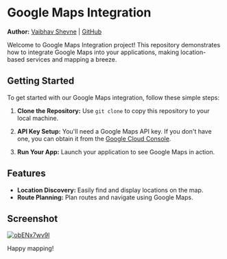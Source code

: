 # Google Maps Integration

**Author:** [Vaibhav Shevne](https://www.linkedin.com/in/vaibhav-shevne-1b1935170/) | [GitHub](https://github.com/vaibhzz101)

Welcome to Google Maps Integration project! This repository demonstrates how to integrate Google Maps into your applications, making location-based services and mapping a breeze.

## Getting Started

To get started with our Google Maps integration, follow these simple steps:

1. **Clone the Repository:** Use `git clone` to copy this repository to your local machine.

2. **API Key Setup:** You'll need a Google Maps API key. If you don't have one, you can obtain it from the [Google Cloud Console](https://cloud.google.com/maps-platform/).

3. **Run Your App:** Launch your application to see Google Maps in action.

## Features

- **Location Discovery:** Easily find and display locations on the map.
- **Route Planning:** Plan routes and navigate using Google Maps.

## Screenshot

<a href="https://imagetolink.com/ib/obENx7wv9l"><img src="https://imagetolink.com/ib/obENx7wv9l.png" alt="obENx7wv9l"/></a>


Happy mapping!
